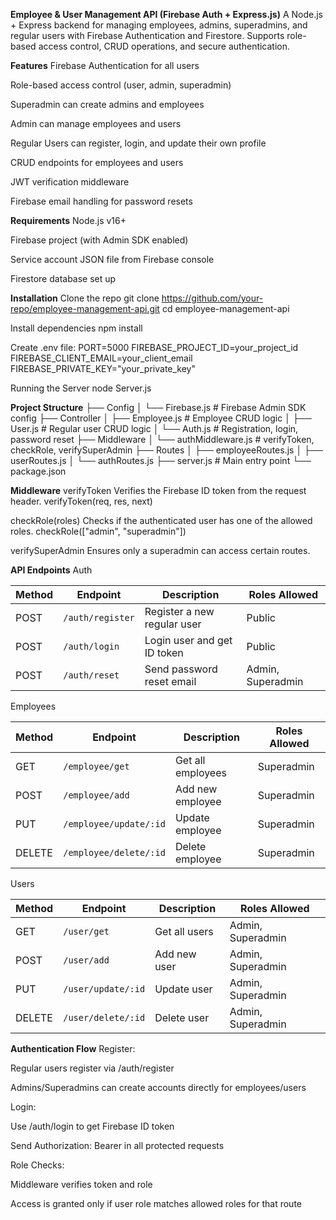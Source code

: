 **Employee & User Management API (Firebase Auth + Express.js)**
A Node.js + Express backend for managing employees, admins, superadmins, and regular users with Firebase Authentication and Firestore.
Supports role-based access control, CRUD operations, and secure authentication.

**Features**
Firebase Authentication for all users

Role-based access control (user, admin, superadmin)

Superadmin can create admins and employees

Admin can manage employees and users

Regular Users can register, login, and update their own profile

CRUD endpoints for employees and users

JWT verification middleware

Firebase email handling for password resets

**Requirements**
Node.js v16+

Firebase project (with Admin SDK enabled)

Service account JSON file from Firebase console

Firestore database set up

**Installation**
Clone the repo
git clone https://github.com/your-repo/employee-management-api.git
cd employee-management-api

Install dependencies
npm install

Create .env file:
PORT=5000
FIREBASE_PROJECT_ID=your_project_id
FIREBASE_CLIENT_EMAIL=your_client_email
FIREBASE_PRIVATE_KEY="your_private_key"

Running the Server
node Server.js

**Project Structure**
├── Config
│   └── Firebase.js       # Firebase Admin SDK config
├── Controller
│   ├── Employee.js       # Employee CRUD logic
│   ├── User.js           # Regular user CRUD logic
│   └── Auth.js           # Registration, login, password reset
├── Middleware
│   └── authMiddleware.js # verifyToken, checkRole, verifySuperAdmin
├── Routes
│   ├── employeeRoutes.js
│   ├── userRoutes.js
│   └── authRoutes.js
├── server.js             # Main entry point
└── package.json

**Middleware**
verifyToken
Verifies the Firebase ID token from the request header.
verifyToken(req, res, next)

checkRole(roles)
Checks if the authenticated user has one of the allowed roles.
checkRole(["admin", "superadmin"])

verifySuperAdmin
Ensures only a superadmin can access certain routes.

**API Endpoints**
Auth

| Method | Endpoint         | Description                 | Roles Allowed     |
| ------ | ---------------- | --------------------------- | ----------------- |
| POST   | `/auth/register` | Register a new regular user | Public            |
| POST   | `/auth/login`    | Login user and get ID token | Public            |
| POST   | `/auth/reset`    | Send password reset email   | Admin, Superadmin |

Employees

| Method | Endpoint               | Description       | Roles Allowed     |
| ------ | ---------------------- | ----------------- | ----------------- |
| GET    | `/employee/get`        | Get all employees | Superadmin |
| POST   | `/employee/add`        | Add new employee  | Superadmin        |
| PUT    | `/employee/update/:id` | Update employee   | Superadmin |
| DELETE | `/employee/delete/:id` | Delete employee   | Superadmin        |

Users

| Method | Endpoint           | Description   | Roles Allowed     |
| ------ | ------------------ | ------------- | ----------------- |
| GET    | `/user/get`        | Get all users | Admin, Superadmin |
| POST   | `/user/add`        | Add new user  | Admin, Superadmin |
| PUT    | `/user/update/:id` | Update user   | Admin, Superadmin |
| DELETE | `/user/delete/:id` | Delete user   | Admin, Superadmin |

**Authentication Flow**
Register:

Regular users register via /auth/register

Admins/Superadmins can create accounts directly for employees/users

Login:

Use /auth/login to get Firebase ID token

Send Authorization: Bearer <token> in all protected requests

Role Checks:

Middleware verifies token and role

Access is granted only if user role matches allowed roles for that route

